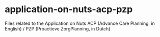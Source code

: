 # application-on-nuts-acp-pzp
Files related to the Application on Nuts ACP (Advance Care Planning, in English) / PZP (Proactieve ZorgPlanning, in Dutch)
